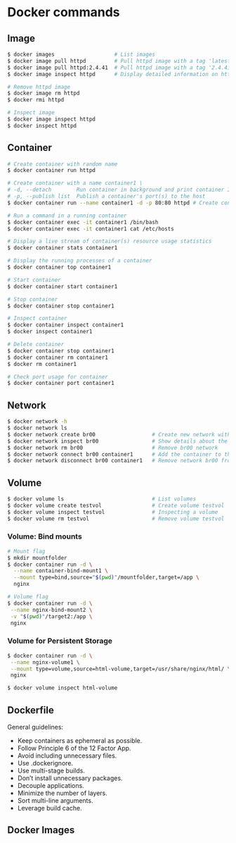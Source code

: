 # Docker commands
## Image
```bash
$ docker images                   # List images
$ docker image pull httpd         # Pull httpd image with a tag 'latest' from Docker hub registry
$ docker image pull httpd:2.4.41  # Pull httpd image with a tag '2.4.41' from Docker hub registry
$ docker image inspect httpd      # Display detailed information on httpd image

# Remove httpd image
$ docker image rm httpd    
$ docker rmi httpd

# Inspect image
$ docker image inspect httpd
$ docker inspect httpd
```

## Container
```bash
# Create container with random name
$ docker container run httpd

# Create container with a name container1 \
# -d, --detach        Run container in background and print container ID \
# -p, --publish list  Publish a container's port(s) to the host
$ docker container run --name container1 -d -p 80:80 httpd # Create container with name container1

# Run a command in a running container
$ docker container exec -it container1 /bin/bash
$ docker container exec -it container1 cat /etc/hosts

# Display a live stream of container(s) resource usage statistics
$ docker container stats container1

# Display the running processes of a container
$ docker container top container1

# Start container 
$ docker container start container1

# Stop container 
$ docker container stop container1

# Inspect container
$ docker container inspect container1
$ docker inspect container1

# Delete container
$ docker container stop container1
$ docker container rm container1
$ docker rm container1

# Check port usage for container 
$ docker container port container1
```

## Network
```bash
$ docker network -h
$ docker network ls
$ docker network create br00                  # Create new network with name br00
$ docker network inspect br00                 # Show details about the br00 network
$ docker network rm br00                      # Remove br00 network
$ docker network connect br00 container1      # Add the container to the bridge network
$ docker network disconnect br00 container1   # Remove network br00 from container
```

## Volume
```bash
$ docker volume ls                            # List volumes
$ docker volume create testvol                # Create volume testvol
$ docker volume inspect testvol               # Inspecting a volume
$ docker volume rm testvol                    # Remove volume testvol
```

### Volume: Bind mounts
```bash
# Mount flag
$ mkdir mountfolder
$ docker container run -d \
  --name container-bind-mount1 \
  --mount type=bind,source="$(pwd)"/mountfolder,target=/app \
  nginx
```

```bash
# Volume flag
$ docker container run -d \
 --name nginx-bind-mount2 \
 -v "$(pwd)"/target2:/app \
 nginx
```

### Volume for Persistent Storage
```bash
$ docker container run -d \
 --name nginx-volume1 \
 --mount type=volume,source=html-volume,target=/usr/share/nginx/html/ \
 nginx

$ docker volume inspect html-volume
```

## Dockerfile
General guidelines:
* Keep containers as ephemeral as possible.
* Follow Principle 6 of the 12 Factor App.
* Avoid including unnecessary files.
* Use .dockerignore.
* Use multi-stage builds.
* Don’t install unnecessary packages.
* Decouple applications.
* Minimize the number of layers.
* Sort multi-line arguments.
* Leverage build cache.

## Docker Images

